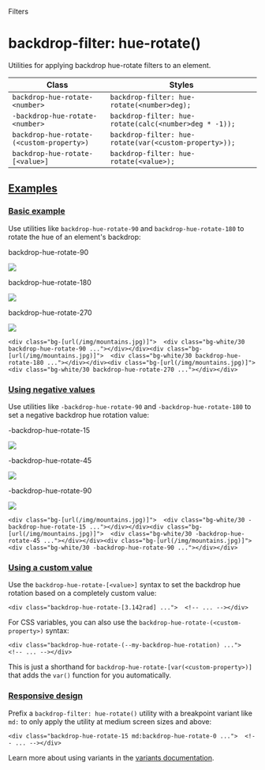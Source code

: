 <!--$-->

<!--/$-->

Filters

# backdrop-filter: hue-rotate()

Utilities for applying backdrop hue-rotate filters to an element.

| Class                                     | Styles                                                 |
| ----------------------------------------- | ------------------------------------------------------ |
| `backdrop-hue-rotate-<number>`            | `backdrop-filter: hue-rotate(<number>deg);`            |
| `-backdrop-hue-rotate-<number>`           | `backdrop-filter: hue-rotate(calc(<number>deg * -1));` |
| `backdrop-hue-rotate-(<custom-property>)` | `backdrop-filter: hue-rotate(var(<custom-property>));` |
| `backdrop-hue-rotate-[<value>]`           | `backdrop-filter: hue-rotate(<value>);`                |

## [Examples](#examples)

### [Basic example](#basic-example)

Use utilities like `backdrop-hue-rotate-90` and `backdrop-hue-rotate-180` to rotate the hue of an element's backdrop:

backdrop-hue-rotate-90

![](https://images.unsplash.com/photo-1554629947-334ff61d85dc?ixid=MnwxMjA3fDB8MHxwaG90by1wYWdlfHx8fGVufDB8fHx8\&ixlib=rb-1.2.1\&auto=format\&fit=crop\&w=1000\&h=1000\&q=90)

backdrop-hue-rotate-180

![](https://images.unsplash.com/photo-1554629947-334ff61d85dc?ixid=MnwxMjA3fDB8MHxwaG90by1wYWdlfHx8fGVufDB8fHx8\&ixlib=rb-1.2.1\&auto=format\&fit=crop\&w=1000\&h=1000\&q=90)

backdrop-hue-rotate-270

![](https://images.unsplash.com/photo-1554629947-334ff61d85dc?ixid=MnwxMjA3fDB8MHxwaG90by1wYWdlfHx8fGVufDB8fHx8\&ixlib=rb-1.2.1\&auto=format\&fit=crop\&w=1000\&h=1000\&q=90)

```
<div class="bg-[url(/img/mountains.jpg)]">  <div class="bg-white/30 backdrop-hue-rotate-90 ..."></div></div><div class="bg-[url(/img/mountains.jpg)]">  <div class="bg-white/30 backdrop-hue-rotate-180 ..."></div></div><div class="bg-[url(/img/mountains.jpg)]">  <div class="bg-white/30 backdrop-hue-rotate-270 ..."></div></div>
```

### [Using negative values](#using-negative-values)

Use utilities like `-backdrop-hue-rotate-90` and `-backdrop-hue-rotate-180` to set a negative backdrop hue rotation value:

-backdrop-hue-rotate-15

![](https://images.unsplash.com/photo-1554629947-334ff61d85dc?ixid=MnwxMjA3fDB8MHxwaG90by1wYWdlfHx8fGVufDB8fHx8\&ixlib=rb-1.2.1\&auto=format\&fit=crop\&w=1000\&h=1000\&q=90)

-backdrop-hue-rotate-45

![](https://images.unsplash.com/photo-1554629947-334ff61d85dc?ixid=MnwxMjA3fDB8MHxwaG90by1wYWdlfHx8fGVufDB8fHx8\&ixlib=rb-1.2.1\&auto=format\&fit=crop\&w=1000\&h=1000\&q=90)

-backdrop-hue-rotate-90

![](https://images.unsplash.com/photo-1554629947-334ff61d85dc?ixid=MnwxMjA3fDB8MHxwaG90by1wYWdlfHx8fGVufDB8fHx8\&ixlib=rb-1.2.1\&auto=format\&fit=crop\&w=1000\&h=1000\&q=90)

```
<div class="bg-[url(/img/mountains.jpg)]">  <div class="bg-white/30 -backdrop-hue-rotate-15 ..."></div></div><div class="bg-[url(/img/mountains.jpg)]">  <div class="bg-white/30 -backdrop-hue-rotate-45 ..."></div></div><div class="bg-[url(/img/mountains.jpg)]">  <div class="bg-white/30 -backdrop-hue-rotate-90 ..."></div></div>
```

### [Using a custom value](#using-a-custom-value)

Use the<!-- --> `backdrop-hue-rotate-[<value>]` <!-- -->syntax<!-- --> <!-- -->to set the <!-- -->backdrop hue rotation<!-- --> based on a completely custom value:

```
<div class="backdrop-hue-rotate-[3.142rad] ...">  <!-- ... --></div>
```

For CSS variables, you can also use the<!-- --> `backdrop-hue-rotate-(<custom-property>)` <!-- -->syntax:

```
<div class="backdrop-hue-rotate-(--my-backdrop-hue-rotation) ...">  <!-- ... --></div>
```

This is just a shorthand for<!-- --> `backdrop-hue-rotate-[var(<custom-property>)]` <!-- -->that adds the `var()` function for you automatically.

### [Responsive design](#responsive-design)

Prefix <!-- -->a<!-- --> `backdrop-filter: hue-rotate()` utility<!-- --> <!-- -->with a breakpoint variant like `md:` to only apply the utility at <!-- -->medium<!-- --> <!-- -->screen sizes and above:

```
<div class="backdrop-hue-rotate-15 md:backdrop-hue-rotate-0 ...">  <!-- ... --></div>
```

Learn more about using variants in the [variants documentation](/docs/hover-focus-and-other-states).

<!--$-->

<!--/$-->
